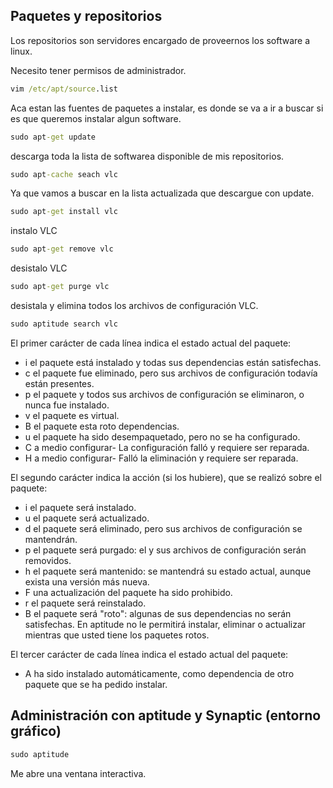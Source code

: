 ## Paquetes y repositorios

Los repositorios son servidores encargado de proveernos los software a linux.

Necesito tener permisos de administrador.

```bat
vim /etc/apt/source.list
```
Aca estan las fuentes de paquetes a instalar, es donde se va a ir a buscar si es que queremos instalar algun software.

```bat
sudo apt-get update
```
descarga toda la lista de softwarea disponible de mis repositorios.

```bat
sudo apt-cache seach vlc
```

Ya que vamos a buscar en la lista actualizada que descargue con update.

```bat
sudo apt-get install vlc
```
instalo VLC

```bat
sudo apt-get remove vlc
```
desistalo VLC


```bat
sudo apt-get purge vlc
```
desistala y elimina todos los archivos de configuración VLC.



```bat
sudo aptitude search vlc
```
El primer carácter de cada línea indica el estado actual del paquete:

- i el paquete está instalado y todas sus dependencias están satisfechas.
- c el paquete fue eliminado, pero sus archivos de configuración todavía están presentes.
- p el paquete y todos sus archivos de configuración se eliminaron, o nunca fue instalado.
- v el paquete es virtual.
- B el paquete esta roto dependencias.
- u el paquete ha sido desempaquetado, pero no se ha configurado.
- C a medio configurar- La configuración falló y requiere ser reparada.
- H a medio configurar- Falló la eliminación y requiere ser reparada.

El segundo carácter indica la acción (si los hubiere), que se realizó sobre el paquete:

- i el paquete será instalado.
- u el paquete será actualizado.
- d el paquete será eliminado, pero sus archivos de configuración se mantendrán.
- p el paquete será purgado: el y sus archivos de configuración serán removidos.
- h el paquete será mantenido: se mantendrá su estado actual, aunque exista una versión más nueva.
- F una actualización del paquete ha sido prohibido.
- r el paquete será reinstalado.
- B el paquete será "roto": algunas de sus dependencias no serán satisfechas. En aptitude no le permitirá instalar, eliminar o actualizar mientras que usted tiene los paquetes rotos.

El tercer carácter de cada línea indica el estado actual del paquete:

- A ha sido instalado automáticamente, como dependencia de otro paquete que se ha pedido instalar.

## Administración con aptitude y Synaptic (entorno gráfico)

```bat
sudo aptitude 
```

Me abre una ventana interactiva. 
